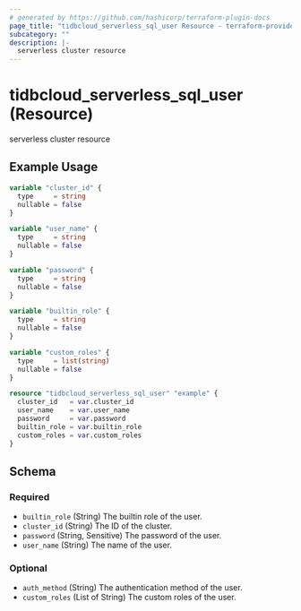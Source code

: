 ```yaml
---
# generated by https://github.com/hashicorp/terraform-plugin-docs
page_title: "tidbcloud_serverless_sql_user Resource - terraform-provider-tidbcloud"
subcategory: ""
description: |-
  serverless cluster resource
---
```


# tidbcloud_serverless_sql_user (Resource)

serverless cluster resource

## Example Usage

```terraform
variable "cluster_id" {
  type     = string
  nullable = false
}

variable "user_name" {
  type     = string
  nullable = false
}

variable "password" {
  type     = string
  nullable = false
}

variable "builtin_role" {
  type     = string
  nullable = false
}

variable "custom_roles" {
  type     = list(string)
  nullable = false
}

resource "tidbcloud_serverless_sql_user" "example" {
  cluster_id   = var.cluster_id
  user_name    = var.user_name
  password     = var.password
  builtin_role = var.builtin_role
  custom_roles = var.custom_roles
}
```

<!-- schema generated by tfplugindocs -->
## Schema

### Required

- `builtin_role` (String) The builtin role of the user.
- `cluster_id` (String) The ID of the cluster.
- `password` (String, Sensitive) The password of the user.
- `user_name` (String) The name of the user.

### Optional

- `auth_method` (String) The authentication method of the user.
- `custom_roles` (List of String) The custom roles of the user.
